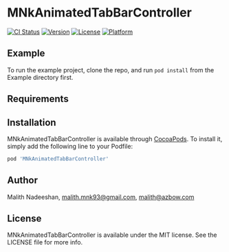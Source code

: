 # MNkAnimatedTabBarController

[![CI Status](https://img.shields.io/travis/MnkGitBox/MNkAnimatedTabBarController.svg?style=flat)](https://travis-ci.org/MnkGitBox/MNkAnimatedTabBarController)
[![Version](https://img.shields.io/cocoapods/v/MNkAnimatedTabBarController.svg?style=flat)](https://cocoapods.org/pods/MNkAnimatedTabBarController)
[![License](https://img.shields.io/cocoapods/l/MNkAnimatedTabBarController.svg?style=flat)](https://cocoapods.org/pods/MNkAnimatedTabBarController)
[![Platform](https://img.shields.io/cocoapods/p/MNkAnimatedTabBarController.svg?style=flat)](https://cocoapods.org/pods/MNkAnimatedTabBarController)

## Example

To run the example project, clone the repo, and run `pod install` from the Example directory first.

## Requirements

## Installation

MNkAnimatedTabBarController is available through [CocoaPods](https://cocoapods.org). To install
it, simply add the following line to your Podfile:

```ruby
pod 'MNkAnimatedTabBarController'
```

## Author

Malith Nadeeshan, malith.mnk93@gmail.com, malith@azbow.com

## License

MNkAnimatedTabBarController is available under the MIT license. See the LICENSE file for more info.
